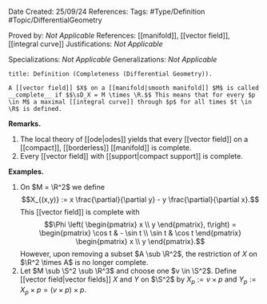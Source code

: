 <div class="topSpace"></div>

Date Created: 25/09/24
References: 
Tags: #Type/Definition #Topic/DifferentialGeometry

Proved by: <i>Not Applicable</i>
References: [[manifold]], [[vector field]], [[integral curve]]
Justifications: <i>Not Applicable</i>

Specializations: <i>Not Applicable</i>
Generalizations: <i>Not Applicable</i>

``` ad-Definition
title: Definition (Completeness (Differential Geometry)).

A [[vector field]] $X$ on a [[manifold|smooth manifold]] $M$ is called __complete__ if $$\sD_X = M \times \R.$$ This means that for every $p \in M$ a maximal [[integral curve]] through $p$ for all times $t \in \R$ is defined.

```

**Remarks.**
1. The local theory of [[ode|odes]] yields that every [[vector field]] on a [[compact]], [[borderless]] [[manifold]] is complete.
2. Every [[vector field]] with [[support|compact support]] is complete.

**Examples.**
1. On $M = \R^2$ we define $$X_{(x,y)} := x \frac{\partial}{\partial y} - y \frac{\partial}{\partial x}.$$ This [[vector field]] is complete with $$\Phi \left( \begin{pmatrix} x \\ y \end{pmatrix}, t\right) = \begin{pmatrix} \cos t & - \sin t \\ \sin t & \cos t \end{pmatrix} \begin{pmatrix} x \\ y \end{pmatrix}.$$ However, upon removing a subset $A \sub \R^2$, the restriction of $X$ on $\R^2 \times A$ is no longer complete.
2. Let $M \sub \S^2 \sub \R^3$ and choose one $v \in \S^2$. Define [[vector field|vector fields]] $X$ and $Y$ on $\S^2$ by $X_p := v \times p$ and $Y_p := X_p \times p = (v \times p) \times p$.